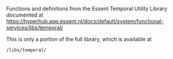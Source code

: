 Functions and definitions from the Essent Temporal Utility Library documented at
https://hyperhub.app.essent.nl/docs/default/system/functional-services/libs/temporal/

This is only a portion of the full library, which is available at

`/libs/temporal/`
